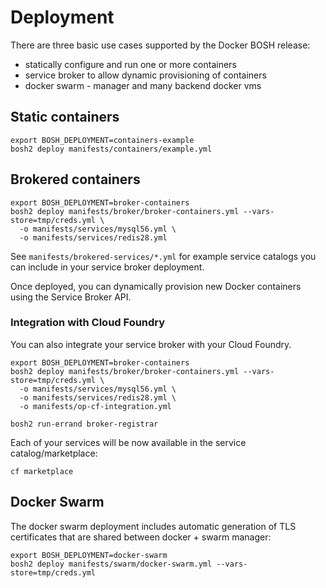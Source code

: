 # Deployment

There are three basic use cases supported by the Docker BOSH release:

* statically configure and run one or more containers
* service broker to allow dynamic provisioning of containers
* docker swarm - manager and many backend docker vms

## Static containers

```
export BOSH_DEPLOYMENT=containers-example
bosh2 deploy manifests/containers/example.yml
```

## Brokered containers

```
export BOSH_DEPLOYMENT=broker-containers
bosh2 deploy manifests/broker/broker-containers.yml --vars-store=tmp/creds.yml \
  -o manifests/services/mysql56.yml \
  -o manifests/services/redis28.yml
```

See `manifests/brokered-services/*.yml` for example service catalogs you can include in your service broker deployment.

Once deployed, you can dynamically provision new Docker containers using the Service Broker API.

### Integration with Cloud Foundry

You can also integrate your service broker with your Cloud Foundry.

```
export BOSH_DEPLOYMENT=broker-containers
bosh2 deploy manifests/broker/broker-containers.yml --vars-store=tmp/creds.yml \
  -o manifests/services/mysql56.yml \
  -o manifests/services/redis28.yml \
  -o manifests/op-cf-integration.yml

bosh2 run-errand broker-registrar
```

Each of your services will be now available in the service catalog/marketplace:

```
cf marketplace
```

## Docker Swarm

The docker swarm deployment includes automatic generation of TLS certificates that are shared between docker + swarm manager:

```
export BOSH_DEPLOYMENT=docker-swarm
bosh2 deploy manifests/swarm/docker-swarm.yml --vars-store=tmp/creds.yml
```
